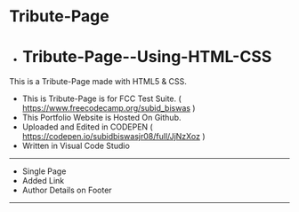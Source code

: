 # Tribute-Page
- # Tribute-Page--Using-HTML-CSS
This is a Tribute-Page made with HTML5 & CSS.
- This is Tribute-Page is for FCC Test Suite. ( https://www.freecodecamp.org/subid_biswas )
- This Portfolio Website is Hosted On Github.
- Uploaded and Edited in CODEPEN ( https://codepen.io/subidbiswasjr08/full/JjNzXoz )
- Written in Visual Code Studio
---------------------
- Single Page
- Added Link
- Author Details on Footer
---------------------
